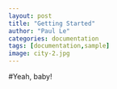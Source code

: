 ```yaml
---
layout: post
title: "Getting Started"
author: "Paul Le"
categories: documentation
tags: [documentation,sample]
image: city-2.jpg
---
```

#Yeah, baby!
